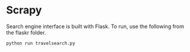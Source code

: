 # Scrapy
Search engine interface is built with Flask. To run, use the following from the flaskr folder.

```
python run travelsearch.py
```
